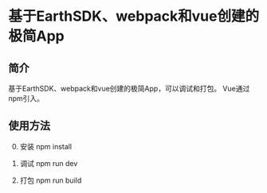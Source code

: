 # 基于EarthSDK、webpack和vue创建的极简App

## 简介

基于EarthSDK、webpack和vue创建的极简App，可以调试和打包。
Vue通过npm引入。

## 使用方法

0. 安装
npm install

1. 调试
npm run dev

2. 打包
npm run build


